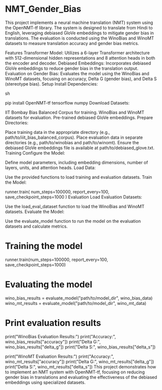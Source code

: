 # NMT_Gender_Bias


This project implements a neural machine translation (NMT) system using the OpenNMT-tf library. The system is designed to translate from Hindi to English, leveraging debiased GloVe embeddings to mitigate gender bias in translations. The evaluation is conducted using the WinoBias and WinoMT datasets to measure translation accuracy and gender bias metrics.

Features
Transformer Model: Utilizes a 6-layer Transformer architecture with 512-dimensional hidden representations and 8 attention heads in both the encoder and decoder.
Debiased Embeddings: Incorporates debiased GloVe embeddings to reduce gender bias in the translation output.
Evaluation on Gender Bias: Evaluates the model using the WinoBias and WinoMT datasets, focusing on accuracy, Delta G (gender bias), and Delta S (stereotype bias).
Setup
Install Dependencies:

sh

pip install OpenNMT-tf tensorflow numpy
Download Datasets:

IIT Bombay Bias Balanced Corpus for training.
WinoBias and WinoMT datasets for evaluation.
Pre-trained debiased GloVe embeddings.
Prepare Directories:

Place training data in the appropriate directory (e.g., path/to/iiit_bias_balanced_corpus).
Place evaluation data in separate directories (e.g., path/to/winobias and path/to/winomt).
Ensure the debiased GloVe embeddings file is available at path/to/debiased_glove.txt.
Training
Configure the Model:

Define model parameters, including embedding dimensions, number of layers, units, and attention heads.
Load Data:

Use the provided functions to load training and evaluation datasets.
Train the Model:


runner.train(
    num_steps=100000,
    report_every=100,
    save_checkpoint_steps=1000
)
Evaluation
Load Evaluation Datasets:

Use the load_eval_dataset function to load the WinoBias and WinoMT datasets.
Evaluate the Model:

Use the evaluate_model function to run the model on the evaluation datasets and calculate metrics.



# Training the model
runner.train(num_steps=100000, report_every=100, save_checkpoint_steps=1000)

# Evaluating the model
wino_bias_results = evaluate_model("path/to/model_dir", wino_bias_data)
wino_mt_results = evaluate_model("path/to/model_dir", wino_mt_data)

# Print evaluation results
print("WinoBias Evaluation Results:")
print("Accuracy:", wino_bias_results["accuracy"])
print("Delta G:", wino_bias_results["delta_g"])
print("Delta S:", wino_bias_results["delta_s"])

print("WinoMT Evaluation Results:")
print("Accuracy:", wino_mt_results["accuracy"])
print("Delta G:", wino_mt_results["delta_g"])
print("Delta S:", wino_mt_results["delta_s"])
This project demonstrates how to implement an NMT system with OpenNMT-tf, focusing on reducing gender bias in translations and evaluating the effectiveness of the debiased embeddings using specialized datasets.
